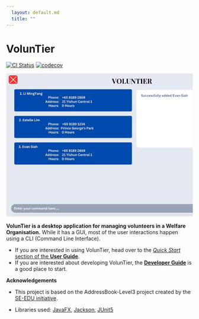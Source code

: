 ```yaml
---
  layout: default.md
  title: ""
---
```


# VolunTier

[![CI Status](https://github.com/se-edu/addressbook-level3/workflows/Java%20CI/badge.svg)](https://github.com/se-edu/addressbook-level3/actions)
[![codecov](https://codecov.io/gh/se-edu/addressbook-level3/branch/master/graph/badge.svg)](https://codecov.io/gh/se-edu/addressbook-level3)

![Ui](images/Ui.png)

**VolunTier is a desktop application for managing volunteers in a Welfare Organisation.** While it has a GUI, most of the user interactions happen using a CLI (Command Line Interface).

* If you are interested in using VolunTier, head over to the [_Quick Start_ section of the **User Guide**](UserGuide.html#quick-start).
* If you are interested about developing VolunTier, the [**Developer Guide**](DeveloperGuide.html) is a good place to start.


**Acknowledgements**

* This project is based on the AddressBook-Level3 project created by the [SE-EDU initiative](https://se-education.org).

* Libraries used: [JavaFX](https://openjfx.io/), [Jackson](https://github.com/FasterXML/jackson), [JUnit5](https://github.com/junit-team/junit5)
